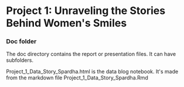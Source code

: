# Project 1: Unraveling the Stories Behind Women's Smiles
### Doc folder

The doc directory contains the report or presentation files. It can have subfolders. 

Project_1_Data_Story_Spardha.html is the data blog notebook. It's made from the markdown file Project_1_Data_Story_Spardha.Rmd
